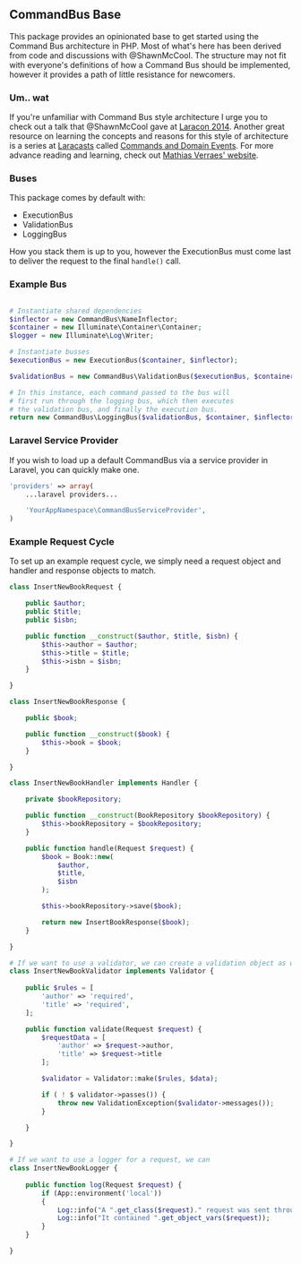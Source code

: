 ## CommandBus Base

This package provides an opinionated base to get started using the Command Bus architecture in PHP. Most of what's here has been derived from code and discussions with @ShawnMcCool. The structure may not fit with everyone's definitions of how a Command Bus should be implemented, however it provides a path of little resistance for newcomers.

### Um.. wat

If you're unfamiliar with Command Bus style architecture I urge you to check out a talk that @ShawnMcCool gave at [Laracon 2014](http://www.youtube.com/watch?v=2_380DKU93U). Another great resource on learning the concepts and reasons for this style of architecture is a series at [Laracasts](http://laracasts.com) called [Commands and Domain Events](https://laracasts.com/series/commands-and-domain-events). For more advance reading and learning, check out [Mathias Verraes' website](http://verraes.net/#talks).

### Buses

This package comes by default with:

* ExecutionBus
* ValidationBus
* LoggingBus

How you stack them is up to you, however the ExecutionBus must come last to deliver the request to the final `handle()` call.

### Example Bus
```php

# Instantiate shared dependencies
$inflector = new CommandBus\NameInflector;
$container = new Illuminate\Container\Container;
$logger = new Illuminate\Log\Writer;

# Instantiate busses
$executionBus = new ExecutionBus($container, $inflector);

$validationBus = new CommandBus\ValidationBus($executionBus, $container, $inflector, $logger);

# In this instance, each command passed to the bus will
# first run through the logging bus, which then executes
# the validation bus, and finally the execution bus.
return new CommandBus\LoggingBus($validationBus, $container, $inflector, $logger);
```
### Laravel Service Provider

If you wish to load up a default CommandBus via a service provider in Laravel, you can quickly make one.

```php
'providers' => array(
	...laravel providers...

	'YourAppNamespace\CommandBusServiceProvider',
)
```
### Example Request Cycle

To set up an example request cycle, we simply need a request object and handler and response objects to match.
```php
class InsertNewBookRequest {

	public $author;
	public $title;
	public $isbn;

	public function __construct($author, $title, $isbn) {
		$this->author = $author;
		$this->title = $title;
		$this->isbn = $isbn;
	}

}
```

```php
class InsertNewBookResponse {

	public $book;

	public function __construct($book) {
		$this->book = $book;
	}

}
```

```php
class InsertNewBookHandler implements Handler {

	private $bookRepository;

	public function __construct(BookRepository $bookRepository) {
		$this->bookRepository = $bookRepository;
	}

	public function handle(Request $request) {
		$book = Book::new(
			$author,
			$title,
			$isbn
		);

		$this->bookRepository->save($book);

		return new InsertBookResponse($book);
	}

}
```

```php
# If we want to use a validator, we can create a validation object as well
class InsertNewBookValidator implements Validator {
	
	public $rules = [
		'author' => 'required',
		'title' => 'required',
	];

	public function validate(Request $request) {
		$requestData = [
			'author' => $request->author,
			'title' => $request->title
		];

		$validator = Validator::make($rules, $data);

		if ( ! $ validator->passes()) {
			throw new ValidationException($validator->messages());
		}

	}

}
```

```php
# If we want to use a logger for a request, we can
class InsertNewBookLogger {
	
	public function log(Request $request) {
		if (App::environment('local'))
		{
			Log::info("A ".get_class($request)." request was sent through the bus.");
			Log::info("It contained ".get_object_vars($request));
		}
	}

}
```
